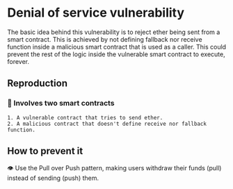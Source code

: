 # Denial of service vulnerability

The basic idea behind this vulnerability is to reject ether being sent from a smart contract. This is achieved by not defining fallback nor receive function inside a malicious smart contract that is used as a caller. This could prevent the rest of the logic inside the vulnerable smart contract to execute, forever.

## Reproduction

### 📜 Involves two smart contracts

    1. A vulnerable contract that tries to send ether.
    2. A malicious contract that doesn't define receive nor fallback function.

## How to prevent it

👁️ Use the Pull over Push pattern, making users withdraw their funds (pull) instead of sending (push) them.
